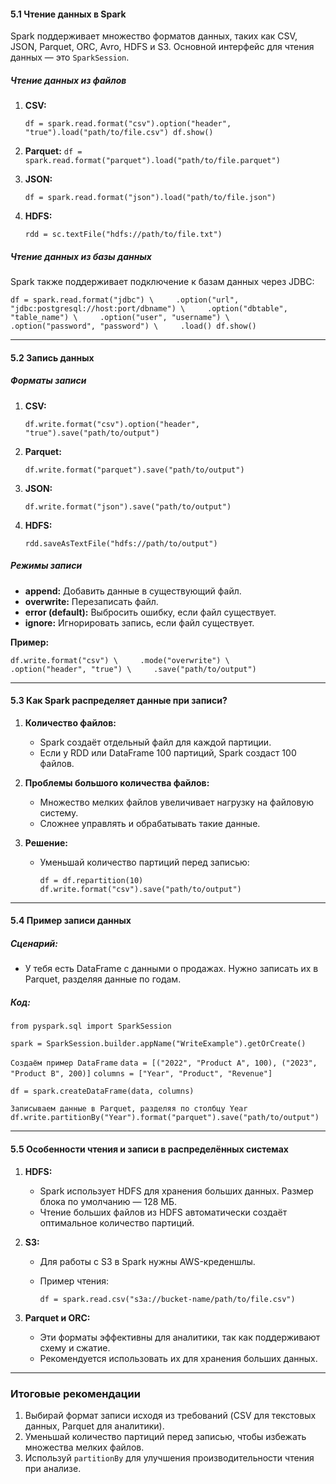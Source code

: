 #### **5.1 Чтение данных в Spark**

Spark поддерживает множество форматов данных, таких как CSV, JSON, Parquet, ORC, Avro, HDFS и S3. Основной интерфейс для чтения данных — это `SparkSession`.

##### **Чтение данных из файлов**

1. **CSV:**
    
    `df = spark.read.format("csv").option("header", "true").load("path/to/file.csv") df.show()`
    
2. **Parquet:**
    `df = spark.read.format("parquet").load("path/to/file.parquet")`
    
3. **JSON:**
    
    `df = spark.read.format("json").load("path/to/file.json")`
    
4. **HDFS:**
    
    `rdd = sc.textFile("hdfs://path/to/file.txt")`
    

##### **Чтение данных из базы данных**

Spark также поддерживает подключение к базам данных через JDBC:

`df = spark.read.format("jdbc") \     .option("url", "jdbc:postgresql://host:port/dbname") \     .option("dbtable", "table_name") \     .option("user", "username") \     .option("password", "password") \     .load() df.show()`

---

#### **5.2 Запись данных**

##### **Форматы записи**

1. **CSV:**
    
    `df.write.format("csv").option("header", "true").save("path/to/output")`
    
2. **Parquet:**
    
    `df.write.format("parquet").save("path/to/output")`
    
3. **JSON:**
    
    `df.write.format("json").save("path/to/output")`
    
4. **HDFS:**
    
    `rdd.saveAsTextFile("hdfs://path/to/output")`
    

##### **Режимы записи**

- **append:** Добавить данные в существующий файл.
- **overwrite:** Перезаписать файл.
- **error (default):** Выбросить ошибку, если файл существует.
- **ignore:** Игнорировать запись, если файл существует.

**Пример:**


`df.write.format("csv") \     .mode("overwrite") \     .option("header", "true") \     .save("path/to/output")`

---

#### **5.3 Как Spark распределяет данные при записи?**

1. **Количество файлов:**
    
    - Spark создаёт отдельный файл для каждой партиции.
    - Если у RDD или DataFrame 100 партиций, Spark создаст 100 файлов.
2. **Проблемы большого количества файлов:**
    
    - Множество мелких файлов увеличивает нагрузку на файловую систему.
    - Сложнее управлять и обрабатывать такие данные.
3. **Решение:**
    
    - Уменьшай количество партиций перед записью:
        
        `df = df.repartition(10) df.write.format("csv").save("path/to/output")`
        

---

#### **5.4 Пример записи данных**

##### **Сценарий:**

- У тебя есть DataFrame с данными о продажах. Нужно записать их в Parquet, разделяя данные по годам.

##### **Код:**

`from pyspark.sql import SparkSession`  

`spark = SparkSession.builder.appName("WriteExample").getOrCreate()`  

`Создаём пример DataFrame` 
`data = [("2022", "Product A", 100), ("2023", "Product B", 200)]` 
`columns = ["Year", "Product", "Revenue"]`  

`df = spark.createDataFrame(data, columns)` 

`Записываем данные в Parquet, разделяя по столбцу Year df.write.partitionBy("Year").format("parquet").save("path/to/output")`

---

#### **5.5 Особенности чтения и записи в распределённых системах**

1. **HDFS:**
    
    - Spark использует HDFS для хранения больших данных. Размер блока по умолчанию — 128 МБ.
    - Чтение больших файлов из HDFS автоматически создаёт оптимальное количество партиций.
2. **S3:**
    
    - Для работы с S3 в Spark нужны AWS-креденшлы.
    - Пример чтения:
        
        `df = spark.read.csv("s3a://bucket-name/path/to/file.csv")`
        
3. **Parquet и ORC:**
    
    - Эти форматы эффективны для аналитики, так как поддерживают схему и сжатие.
    - Рекомендуется использовать их для хранения больших данных.

---

### **Итоговые рекомендации**

1. Выбирай формат записи исходя из требований (CSV для текстовых данных, Parquet для аналитики).
2. Уменьшай количество партиций перед записью, чтобы избежать множества мелких файлов.
3. Используй `partitionBy` для улучшения производительности чтения при анализе.